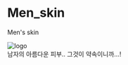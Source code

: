 # Men_skin
Men's skin

![logo](https://user-images.githubusercontent.com/67777124/123593162-29b63d80-d829-11eb-875e-ffbbc3a55aa2.png)
<br>
남자의 아름다운 피부.. 그것이 약속이니까...!
